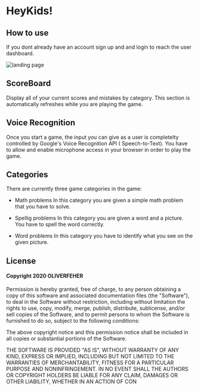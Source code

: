 # HeyKids!

## How to use
If you dont already have an account sign up and and login to reach the user dashboard.

![landing page](https://media.giphy.com/media/j6MGkwRuTcSEKRwf5W/giphy.gif)

## ScoreBoard

Display all of your current scores and mistakes by category. This section is automatically refreshes while you are playing the game.

## Voice Recognition

Once you start a game, the input you can give as a user is completelty controlled by Google's Voice Recognition API ( Speech-to-Text).
You have to allow and enable microphone access in your browser in order to play the game.

## Categories

There are currently three game categories in the game:

  - Math problems
    In this category you are given a simple math problem that you have to solve.
    
  - Spellig problems
    In this category you are given a word and a picture. You have to spell the word correctly.
    
  - Word problems
    In this category you have to identify what you see on the given picture.

## License
#### Copyright 2020 OLIVERFEHER

Permission is hereby granted, free of charge, to any person obtaining a copy of this software and associated documentation files (the "Software"), to deal in the Software without restriction, including without limitation the rights to use, copy, modify, merge, publish, distribute, sublicense, and/or sell copies of the Software, and to permit persons to whom the Software is furnished to do so, subject to the following conditions:

The above copyright notice and this permission notice shall be included in all copies or substantial portions of the Software.

THE SOFTWARE IS PROVIDED "AS IS", WITHOUT WARRANTY OF ANY KIND, EXPRESS OR IMPLIED, INCLUDING BUT NOT LIMITED TO THE WARRANTIES OF MERCHANTABILITY, FITNESS FOR A PARTICULAR PURPOSE AND NONINFRINGEMENT. IN NO EVENT SHALL THE AUTHORS OR COPYRIGHT HOLDERS BE LIABLE FOR ANY CLAIM, DAMAGES OR OTHER LIABILITY, WHETHER IN AN ACTION OF CON
